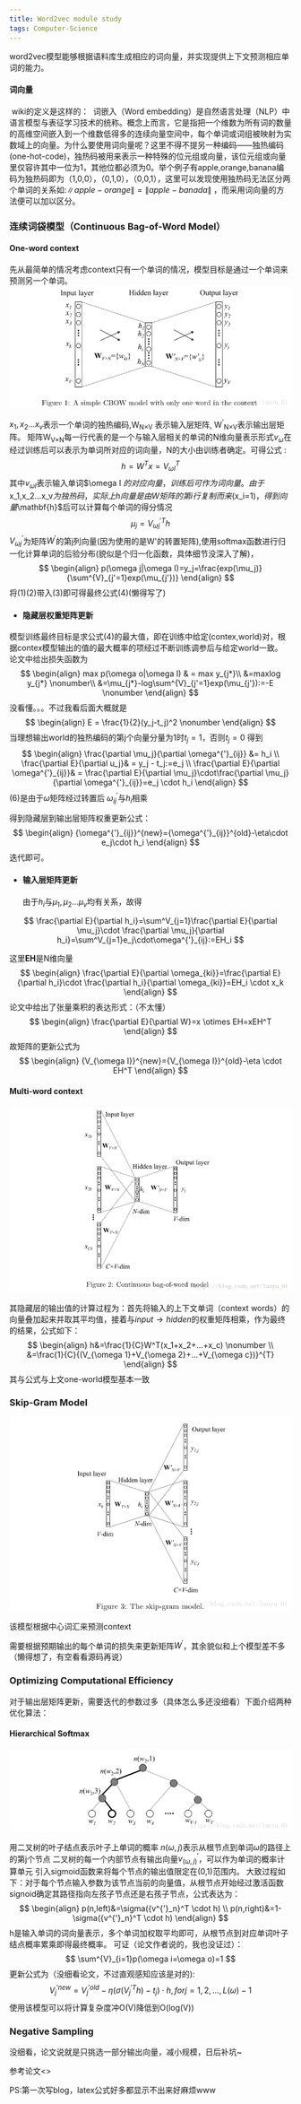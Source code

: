 ```yaml
---
title: Word2vec module study
tags: Computer-Science
---
```


​	word2vec模型能够根据语料库生成相应的词向量，并实现提供上下文预测相应单词的能力。

#### 词向量

​	wiki的定义是这样的：
​	词嵌入（Word embedding）是自然语言处理（NLP）中语言模型与表征学习技术的统称。概念上而言，它是指把一个维数为所有词的数量的高维空间嵌入到一个维数低得多的连续向量空间中，每个单词或词组被映射为实数域上的向量。
​	为什么要使用词向量呢？这里不得不提另一种编码——独热编码(one-hot-code)，独热码被用来表示一种特殊的位元组或向量，该位元组或向量里仅容许其中一位为1，其他位都必须为0。举个例子有apple,orange,banana编码为独热码即为（1,0,0），（0,1,0），（0,0,1），这里可以发现使用独热码无法区分两个单词的关系如:$\lVert apple-orange \rVert=\lVert apple-banada \rVert$ ，而采用词向量的方法便可以加以区分。

### 连续词袋模型（Continuous Bag-of-Word Model）

#### One-word context

先从最简单的情况考虑context只有一个单词的情况，模型目标是通过一个单词来预测另一个单词。
<img src="/assets/blog_pics/20180501155805140.png" />

$x_1,x_2...x_v$表示一个单词的独热编码,W<sub>N×V</sub> 表示输入层矩阵, W<sup>'</sup><sub>N×V</sub>表示输出层矩阵。
矩阵W<sub>V×N</sub>每一行代表的是一个与输入层相关的单词的N维向量表示形式$v_{\omega}$在经过训练后可以表示为单词所对应的词向量，N的大小由训练者确定。可得公式 : 
$$
\begin{equation}
h = W^Tx=V^T_{\omega I}
\end{equation}
$$
其中$v_{\omega I}$表示输入单词$\omega I $的对应向量，训练后可作为词向量。由于$x_1,x_2...x_v$为独热码，实际上h向量是由W矩阵的第i行复制而来($x_i=1$)，得到向量$\mathbf{h}$后可以计算每个单词的得分情况
$$
\begin{equation}
\mu_j={V^{'}_{\omega j}}^T h
\end{equation}
$$
$V^{'}_{\omega j}$为矩阵$W^{'}$的第j列向量(因为使用的是W'的转置矩阵),使用softmax函数进行归一化计算单词的后验分布(貌似是个归一化函数，具体细节没深入了解)，
$$
\begin{align}
p(\omega j|\omega I)=y_j=\frac{exp(\mu_j)}{\sum^{V}_{j'=1}exp(\mu_{j'})}
\end{align}
$$
将(1)(2)带入(3)即可得最终公式(4)(懒得写了)

- #### 隐藏层权重矩阵更新

模型训练最终目标是求公式(4)的最大值，即在训练中给定(contex,world)对，根据contex模型输出的值的最大概率的项经过不断训练调参后与给定world一致。
论文中给出损失函数为
$$
\begin{align}
max p(\omega o|\omega I) & = max y_{j*}\\
&=maxlog y_{j*}   \nonumber\\
&=\mu_{j*}-log\sum^{V}_{j'=1}exp(\mu_{j'}):=-E \nonumber
\end{align}
$$
没看懂。。。不过我看后面大概就是
$$
\begin{align}
E = \frac{1}{2}(y_j-t_j)^2 \nonumber
\end{align}
$$
当理想输出world的独热编码的第j个向量分量为1时$t_j=1$，否则$t_j=0$
得到
$$
\begin{align}
 \frac{\partial \mu_j}{\partial \omega^{'}_{ij}} &= h_i \\ 
\frac{\partial E}{\partial u_j}& = y_j - t_j:=e_j \\
\frac{\partial E}{\partial \omega^{'}_{ij}}& = \frac{\partial E}{\partial \mu_j}\cdot\frac{\partial \mu_j}{\partial \omega^{'}_{ij}}=e_j \cdot h_i
\end{align}
$$
(6)是由于$\omega$矩阵经过转置后 $\omega^{'}_{ij}$与$h_i$相乘

得到隐藏层到输出层矩阵权重更新公式：
$$
\begin{align}
{\omega^{'}_{ij}}^{new}={\omega^{'}_{ij}}^{old}-\eta\cdot e_j\cdot h_i
\end{align}
$$
迭代即可。

- #### 输入层矩阵更新

  由于$h_i$与$\mu_1,\mu_2...\mu_v$均有关系，故得

$$
\frac{\partial E}{\partial h_i}=\sum^V_{j=1}\frac{\partial E}{\partial \mu_j}\cdot \frac{\partial \mu_j}{\partial h_i}=\sum^V_{j=1}e_j\cdot\omega^{'}_{ij}:=EH_i
$$

这里$\mathbf{EH}$是N维向量
$$
\begin{align}
\frac{\partial E}{\partial \omega_{ki}}=\frac{\partial E}{\partial h_i}\cdot \frac{\partial h_i}{\partial \omega_{ki}}=EH_i \cdot x_k
\end{align}
$$
论文中给出了张量乘积的表达形式：（不太懂）
$$
\begin{align}
\frac{\partial E}{\partial W}=x \otimes EH=xEH^T
\end{align}
$$
故矩阵的更新公式为
$$
\begin{align}
{V_{\omega I}}^{new}={V_{\omega I}}^{old}-\eta \cdot EH^T
\end{align}
$$

#### Multi-word context

<img src="/assets/blog_pics/20180501151808331.png"/>

其隐藏层的输出值的计算过程为：首先将输入的上下文单词（context words）的向量叠加起来并取其平均值，接着与$input \rightarrow hidden$的权重矩阵相乘，作为最终的结果，公式如下：
$$
\begin{align}
h&=\frac{1}{C}W^T(x_1+x_2+...+x_c) \nonumber \\
&=\frac{1}{C}{(V_{\omega 1}+V_{\omega 2}+...+V_{\omega c})}^{T}
\end{align}
$$
其与公式与上文one-world模型基本一致

### Skip-Gram Model

<img src="/assets/blog_pics/20180426181210689.png"/>

该模型根据中心词汇来预测context

需要根据预期输出的每个单词的损失来更新矩阵$W^{'}$，其余貌似和上个模型差不多（懒得想了，有空看看源码再说）

### Optimizing Computational Efficiency

对于输出层矩阵更新，需要迭代的参数过多（具体怎么多还没细看）下面介绍两种优化算法：

#### Hierarchical Softmax

<img src="/assets/blog_pics/20180427145827697.png"/>

用二叉树的叶子结点表示叶子上单词的概率
$n(\omega ,j)$表示从根节点到单词$\omega$的路径上的第j个节点
二叉树的每一个内部节点有输出向量$v^{'}_{(\omega,j)}$，可以作为单词的概率计算单元
引入sigmoid函数来将每个节点的输出值限定在(0,1)范围内。
大致过程如下：对于每个节点输入参数为该节点当前的向量值，从根节点开始经过激活函数signoid确定其路径指向左孩子节点还是右孩子节点，公式表达为：
$$
\begin{align}
p(n,left)&=\sigma({v^{'}_n}^T \cdot h) \\
p(n,right)&=1-\sigma({v^{'}_n}^T \cdot h)
\end{align}
$$
h是输入单词的词向量表示，多个单词加权取平均即可，从根节点到对应单词叶子结点概率累乘即得最终概率。
可证（论文作者说的，我也没证过）：
$$
\sum^{V}_{i=1}p(\omega i=\omega o)=1
$$
更新公式为（没细看论文，不过直观感知应该是对的):
$$
{V^{'}_{j}}^{new}={V^{'}_{j}}^{old}-\eta(\sigma({V^{'}_{j}}^{T}h)-t_j)\cdot h,for j=1,2,...,L(\omega)-1
$$
使用该模型可以将计算复杂度冲O(V)降低到O(log(V))

### Negative Sampling

没细看，论文说就是只挑选一部分输出向量，减小规模，日后补坑~

参考论文<<word2vec Parameter Learning Explained>>

PS:第一次写blog，latex公式好多都显示不出来好麻烦www